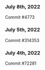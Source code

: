 ### July 8th, 2022

Commit #4773

### July 5th, 2022

Commit #314353


### July 4th, 2022

Commit #72281
